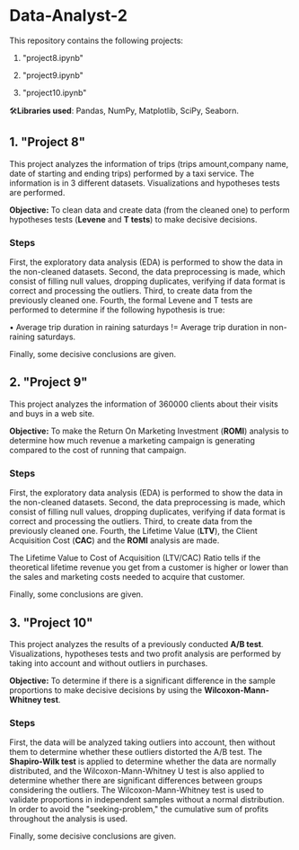 # Data-Analyst-2
This repository contains the following projects:

1. "project8.ipynb"

2. "project9.ipynb"

3. "project10.ipynb"

🛠️**Libraries used**: Pandas, NumPy, Matplotlib, SciPy, Seaborn.

## 1. "Project 8"
This project analyzes the information of trips (trips amount,company name, date of starting and ending trips) performed by a taxi service. The information is in 3 different datasets. Visualizations and hypotheses tests are performed.

**Objective:** To clean data and create data (from the cleaned one) to perform hypotheses tests (**Levene** and **T tests**) to make decisive decisions.

### Steps
First, the exploratory data analysis (EDA) is performed to show the data in the non-cleaned datasets. Second, the data preprocessing is made, which consist of filling null values, dropping duplicates, verifying if data format is correct and processing the outliers. Third, to create data from the previously cleaned one. Fourth, the formal Levene and T tests are performed to determine if the following hypothesis is true:

• Average trip duration in raining saturdays != Average trip duration in non-raining saturdays.

Finally, some decisive conclusions are given.

## 2. "Project 9"
This project analyzes the information of 360000 clients about their visits and buys in a web site.

**Objective:** To make the Return On Marketing Investment (**ROMI**) analysis to determine how much revenue a marketing campaign is generating compared to the cost of running that campaign.

### Steps
First, the exploratory data analysis (EDA) is performed to show the data in the non-cleaned datasets. Second, the data preprocessing is made, which consist of filling null values, dropping duplicates, verifying if data format is correct and processing the outliers. Third, to create data from the previously cleaned one. Fourth, the Lifetime Value (**LTV**), the Client Acquisition Cost (**CAC**) and the **ROMI** analysis are made.

The Lifetime Value to Cost of Acquisition (LTV/CAC) Ratio tells if the theoretical lifetime revenue you get from a customer is higher or lower than the sales and marketing costs needed to acquire that customer.

Finally, some conclusions are given.

## 3. "Project 10"
This project analyzes the results of a previously conducted **A/B test**. Visualizations, hypotheses tests and two profit analysis are performed by taking into account and without outliers in purchases.

**Objective:** To determine if there is a significant difference in the sample proportions to make decisive decisions by using the **Wilcoxon-Mann-Whitney test**.

### Steps
First, the data will be analyzed taking outliers into account, then without them to determine whether these outliers distorted the A/B test. The **Shapiro-Wilk test** is applied to determine whether the data are normally distributed, and the Wilcoxon-Mann-Whitney U test is also applied to determine whether there are significant differences between groups considering the outliers. The Wilcoxon-Mann-Whitney test is used to validate proportions in independent samples without a normal distribution. In order to avoid the "seeking-problem," the cumulative sum of profits throughout the analysis is used.

Finally, some decisive conclusions are given.
